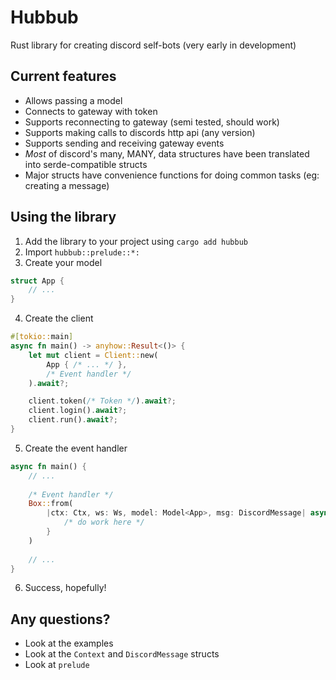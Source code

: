 # Hubbub
Rust library for creating discord self-bots (very early in development)

## Current features
- Allows passing a model
- Connects to gateway with token
- Supports reconnecting to gateway (semi tested, should work)
- Supports making calls to discords http api (any version)
- Supports sending and receiving gateway events
- *Most* of discord's many, MANY, data structures have been translated into serde-compatible structs
- Major structs have convenience functions for doing common tasks (eg: creating a message)

## Using the library
1. Add the library to your project using `cargo add hubbub`
2. Import `hubbub::prelude::*:`
3. Create your model
```rust
struct App {
    // ...
}
```
4. Create the client
```rust
#[tokio::main]
async fn main() -> anyhow::Result<()> {
    let mut client = Client::new(
        App { /* ... */ },
        /* Event handler */
    ).await?;

    client.token(/* Token */).await?;
    client.login().await?;
    client.run().await?;
}
```
5. Create the event handler
```rust
async fn main() {
    // ...
    
    /* Event handler */
    Box::from(
        |ctx: Ctx, ws: Ws, model: Model<App>, msg: DiscordMessage| async move {
            /* do work here */
        }
    )
    
    // ...
}
```
6. Success, hopefully!

## Any questions?
- Look at the examples
- Look at the `Context` and `DiscordMessage` structs
- Look at `prelude`
